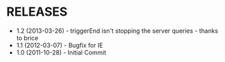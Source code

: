 RELEASES
=====================================

* 1.2 (2013-03-26) - triggerEnd isn't stopping the server queries - thanks to brice
* 1.1 (2012-03-07) - Bugfix for IE
* 1.0 (2011-10-28) - Initial Commit